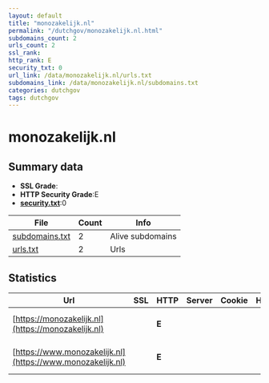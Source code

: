 ```yaml
---
layout: default
title: "monozakelijk.nl"
permalink: "/dutchgov/monozakelijk.nl.html"
subdomains_count: 2
urls_count: 2
ssl_rank: 
http_rank: E
security_txt: 0
url_link: /data/monozakelijk.nl/urls.txt
subdomains_link: /data/monozakelijk.nl/subdomains.txt
categories: dutchgov
tags: dutchgov
---
```



# monozakelijk.nl
## Summary data


 - **SSL Grade**:
 - **HTTP Security Grade**:E
 - **[security.txt](https://www.digitaleoverheid.nl/nieuws/standaard-security-txt-nu-verplicht-voor-overheid/)**:0


| File       | Count | Info |
|------------|-------|------|
|[subdomains.txt](/DutchGovScope/data/monozakelijk.nl/subdomains.txt)|2|Alive subdomains|
|[urls.txt](/DutchGovScope/data/monozakelijk.nl/urls.txt)|2|Urls|


## Statistics


| Url | SSL | HTTP | Server | Cookie | HSTS | CORS | CTO | CSP | XFO | XXP | RP |FP| Tech |Title |
|--------|-------|-------|------|------|------|------|------|------|------|------|------|------|------|------|
|[https://monozakelijk.nl](https://monozakelijk.nl)| | **E**|| | | | | | | | :white_check_mark: | |HSTS Microsoft ASP.NET|Object moved|
|[https://www.monozakelijk.nl](https://www.monozakelijk.nl)| | **E**|| | | | | | | | :white_check_mark: | |HSTS Microsoft ASP.NET|Object moved|


